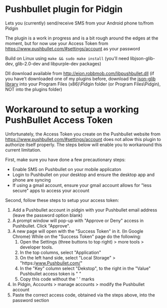 # Pushbullet plugin for Pidgin

Lets you (currently) send/receive SMS from your Android phone to/from Pidgin

The plugin is a work in progress and is a bit rough around the edges at the moment, but for now use your Access Token from https://www.pushbullet.com/#settings/account as your password

Build on Linux using ```make && sudo make install``` (you'll need libjson-glib-dev, glib-2.0-dev and libpurple-dev packages)

Dll download available from http://eion.robbmob.com/libpushbullet.dll (if you have't downloaded one of my plugins before, download the [json-glib library](https://github.com/EionRobb/pidgin-opensteamworks/raw/master/steam-mobile/libjson-glib-1.0.dll) into your Program Files (x86)\Pidgin folder (or Program Files\Pidgin), NOT into the plugins folder)

# Workaround to setup a working PushBullet Access Token

Unfortunately, the Access Token you create on the Pushbullet website from https://www.pushbullet.com/#settings/account does not allow this plugin to authorize itself properly. The steps below will enable you to workaround this current limitation.

First, make sure you have done a few precautionary steps:

* Enable SMS on Pushbullet on your mobile applicaton
* Login to Pushbullet on your desktop and ensure the desktop app and phone are syncing
* If using a gmail account, ensure your gmail account allows for "less secure" apps to access your account

Second, follow these steps to setup your access token:

 1. Add a Pushbullet account in pidgin with your Pushbullet email address (leave the password option blank)
 2. A prompt window will pop-up with "Approve or Deny" access in Pushbullet. Click "Approve".
 1. A new page will open with the "Success Token" in it. (In Google Chrome) While on the "Success Token" page do the following:
    1. Open the Settings (three buttons to top right) > more tools > developer tools.
    2. In the top columns, select "Application"
    3. On the left hand side, select "Local Storage" > "https:/www.Pushbullet.com/"
    4. In the "Key" column select "Dekstop", to the right in the "Value" Pushbullet access token is " "
    5. Copy this code without the ' ' marks
 4. In Pidgin, Accounts > manage accounts > modify the Pushbullet account
 5. Paste the correct access code, obtained via the steps above, into the password section
